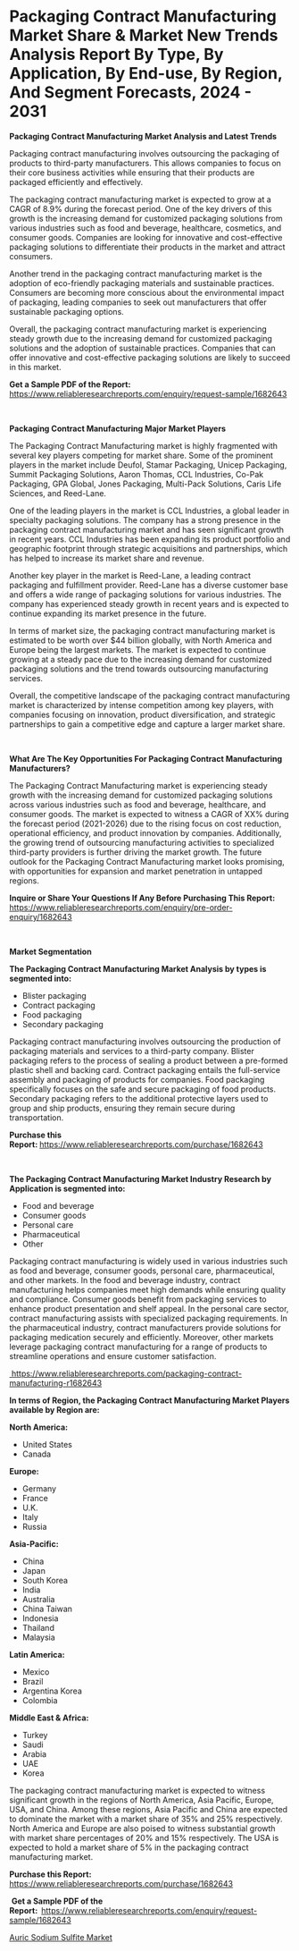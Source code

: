<p><h1>Packaging Contract Manufacturing Market Share & Market New Trends Analysis Report By Type, By Application, By End-use, By Region, And Segment Forecasts, 2024 - 2031</h1></p><p><strong>Packaging Contract Manufacturing Market Analysis and Latest Trends</strong></p>
<p><p>Packaging contract manufacturing involves outsourcing the packaging of products to third-party manufacturers. This allows companies to focus on their core business activities while ensuring that their products are packaged efficiently and effectively.</p><p>The packaging contract manufacturing market is expected to grow at a CAGR of 8.9% during the forecast period. One of the key drivers of this growth is the increasing demand for customized packaging solutions from various industries such as food and beverage, healthcare, cosmetics, and consumer goods. Companies are looking for innovative and cost-effective packaging solutions to differentiate their products in the market and attract consumers.</p><p>Another trend in the packaging contract manufacturing market is the adoption of eco-friendly packaging materials and sustainable practices. Consumers are becoming more conscious about the environmental impact of packaging, leading companies to seek out manufacturers that offer sustainable packaging options.</p><p>Overall, the packaging contract manufacturing market is experiencing steady growth due to the increasing demand for customized packaging solutions and the adoption of sustainable practices. Companies that can offer innovative and cost-effective packaging solutions are likely to succeed in this market.</p></p>
<p><strong>Get a Sample PDF of the Report:&nbsp;</strong> <a href="https://www.reliableresearchreports.com/enquiry/request-sample/1682643">https://www.reliableresearchreports.com/enquiry/request-sample/1682643</a></p>
<p>&nbsp;</p>
<p><strong>Packaging Contract Manufacturing Major Market Players</strong></p>
<p><p>The Packaging Contract Manufacturing market is highly fragmented with several key players competing for market share. Some of the prominent players in the market include Deufol, Stamar Packaging, Unicep Packaging, Summit Packaging Solutions, Aaron Thomas, CCL Industries, Co-Pak Packaging, GPA Global, Jones Packaging, Multi-Pack Solutions, Caris Life Sciences, and Reed-Lane.</p><p>One of the leading players in the market is CCL Industries, a global leader in specialty packaging solutions. The company has a strong presence in the packaging contract manufacturing market and has seen significant growth in recent years. CCL Industries has been expanding its product portfolio and geographic footprint through strategic acquisitions and partnerships, which has helped to increase its market share and revenue.</p><p>Another key player in the market is Reed-Lane, a leading contract packaging and fulfillment provider. Reed-Lane has a diverse customer base and offers a wide range of packaging solutions for various industries. The company has experienced steady growth in recent years and is expected to continue expanding its market presence in the future.</p><p>In terms of market size, the packaging contract manufacturing market is estimated to be worth over $44 billion globally, with North America and Europe being the largest markets. The market is expected to continue growing at a steady pace due to the increasing demand for customized packaging solutions and the trend towards outsourcing manufacturing services.</p><p>Overall, the competitive landscape of the packaging contract manufacturing market is characterized by intense competition among key players, with companies focusing on innovation, product diversification, and strategic partnerships to gain a competitive edge and capture a larger market share.</p></p>
<p>&nbsp;</p>
<p><strong>What Are The Key Opportunities For Packaging Contract Manufacturing Manufacturers?</strong></p>
<p><p>The Packaging Contract Manufacturing market is experiencing steady growth with the increasing demand for customized packaging solutions across various industries such as food and beverage, healthcare, and consumer goods. The market is expected to witness a CAGR of XX% during the forecast period (2021-2026) due to the rising focus on cost reduction, operational efficiency, and product innovation by companies. Additionally, the growing trend of outsourcing manufacturing activities to specialized third-party providers is further driving the market growth. The future outlook for the Packaging Contract Manufacturing market looks promising, with opportunities for expansion and market penetration in untapped regions.</p></p>
<p><strong>Inquire or Share Your Questions If Any Before Purchasing This Report:</strong> <a href="https://www.reliableresearchreports.com/enquiry/pre-order-enquiry/1682643">https://www.reliableresearchreports.com/enquiry/pre-order-enquiry/1682643</a></p>
<p>&nbsp;</p>
<p><strong>Market Segmentation</strong></p>
<p><strong>The Packaging Contract Manufacturing Market Analysis by types is segmented into:</strong></p>
<p><ul><li>Blister packaging</li><li>Contract packaging</li><li>Food packaging</li><li>Secondary packaging</li></ul></p>
<p><p>Packaging contract manufacturing involves outsourcing the production of packaging materials and services to a third-party company. Blister packaging refers to the process of sealing a product between a pre-formed plastic shell and backing card. Contract packaging entails the full-service assembly and packaging of products for companies. Food packaging specifically focuses on the safe and secure packaging of food products. Secondary packaging refers to the additional protective layers used to group and ship products, ensuring they remain secure during transportation.</p></p>
<p><strong>Purchase this Report:&nbsp;</strong><a href="https://www.reliableresearchreports.com/purchase/1682643">https://www.reliableresearchreports.com/purchase/1682643</a></p>
<p>&nbsp;</p>
<p><strong>The Packaging Contract Manufacturing Market Industry Research by Application is segmented into:</strong></p>
<p><ul><li>Food and beverage</li><li>Consumer goods</li><li>Personal care</li><li>Pharmaceutical</li><li>Other</li></ul></p>
<p><p>Packaging contract manufacturing is widely used in various industries such as food and beverage, consumer goods, personal care, pharmaceutical, and other markets. In the food and beverage industry, contract manufacturing helps companies meet high demands while ensuring quality and compliance. Consumer goods benefit from packaging services to enhance product presentation and shelf appeal. In the personal care sector, contract manufacturing assists with specialized packaging requirements. In the pharmaceutical industry, contract manufacturers provide solutions for packaging medication securely and efficiently. Moreover, other markets leverage packaging contract manufacturing for a range of products to streamline operations and ensure customer satisfaction.</p></p>
<p><a href="https://www.reliableresearchreports.com/packaging-contract-manufacturing-r1682643">&nbsp;https://www.reliableresearchreports.com/packaging-contract-manufacturing-r1682643</a></p>
<p><strong>In terms of Region, the Packaging Contract Manufacturing Market Players available by Region are:</strong></p>
<p>
    <p> <strong> North America: </strong>
        <ul>
            <li>United States</li>
            <li>Canada</li>
        </ul>
        </p> 
    <p> <strong> Europe: </strong>
        <ul>
            <li>Germany</li>
            <li>France</li>
            <li>U.K.</li>
            <li>Italy</li>
            <li>Russia</li>
        </ul>
        </p> 
    <p> <strong> Asia-Pacific: </strong>
        <ul>
            <li>China</li>
            <li>Japan</li>
            <li>South Korea</li>
            <li>India</li>
            <li>Australia</li>
            <li>China Taiwan</li>
            <li>Indonesia</li>
            <li>Thailand</li>
            <li>Malaysia</li>
        </ul>
        </p> 
    <p> <strong> Latin America: </strong>
        <ul>
            <li>Mexico</li>
            <li>Brazil</li>
            <li>Argentina Korea</li>
            <li>Colombia</li>
        </ul>
        </p> 
    <p> <strong> Middle East & Africa: </strong>
        <ul>
            <li>Turkey</li>
            <li>Saudi</li>
            <li>Arabia</li>
            <li>UAE</li>
            <li>Korea</li>
        </ul>
    </p>
    </p>
<p><p>The packaging contract manufacturing market is expected to witness significant growth in the regions of North America, Asia Pacific, Europe, USA, and China. Among these regions, Asia Pacific and China are expected to dominate the market with a market share of 35% and 25% respectively. North America and Europe are also poised to witness substantial growth with market share percentages of 20% and 15% respectively. The USA is expected to hold a market share of 5% in the packaging contract manufacturing market.</p></p>
<p><strong>Purchase this Report: </strong><a href="https://www.reliableresearchreports.com/purchase/1682643">https://www.reliableresearchreports.com/purchase/1682643</a></p>
<p>&nbsp;<strong>Get a Sample PDF of the Report:&nbsp;&nbsp;</strong><a href="https://www.reliableresearchreports.com/enquiry/request-sample/1682643">https://www.reliableresearchreports.com/enquiry/request-sample/1682643</a></p>
<p><strong></strong></p>
<p><p><a href="https://www.linkedin.com/pulse/auric-sodium-sulfite-market-segmentation-geographical-wvvyf?trackingId=0L9oXFA%2BRdG%2BKWXuWKKFGw%3D%3D">Auric Sodium Sulfite Market</a></p></p>